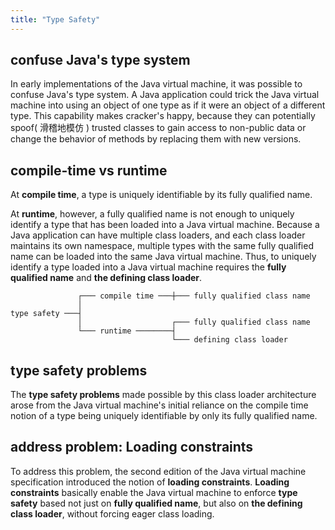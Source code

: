 ```yaml
---
title: "Type Safety"
---
```


## confuse Java's type system

In early implementations of the Java virtual machine, it was possible to confuse Java's type system.
A Java application could trick the Java virtual machine into using an object of one type
as if it were an object of a different type.
This capability makes cracker's happy,
because they can potentially spoof( 滑稽地模仿 ) trusted classes to gain access
to non-public data or change the behavior of methods by replacing them with new versions.

## compile-time vs runtime

At **compile time**, a type is uniquely identifiable by its fully qualified name.

At **runtime**, however, a fully qualified name is not enough to uniquely identify a type that has been loaded into a Java virtual machine.
Because a Java application can have multiple class loaders,
and each class loader maintains its own namespace,
multiple types with the same fully qualified name can be loaded into the same Java virtual machine.
Thus, to uniquely identify a type loaded into a Java virtual machine requires the **fully qualified name** and **the defining class loader**.

```text
               ┌─── compile time ───┼─── fully qualified class name
               │
type safety ───┤
               │                    ┌─── fully qualified class name
               └─── runtime ────────┤
                                    └─── defining class loader
```

## type safety problems

The **type safety problems** made possible by this class loader architecture arose
from the Java virtual machine's initial reliance on the compile time notion of a type being uniquely identifiable by only its fully qualified name.

## address problem: Loading constraints

To address this problem, the second edition of the Java virtual machine specification introduced the notion of **loading constraints**.
**Loading constraints** basically enable the Java virtual machine to enforce **type safety** based not just on **fully qualified name**,
but also on **the defining class loader**, without forcing eager class loading.

